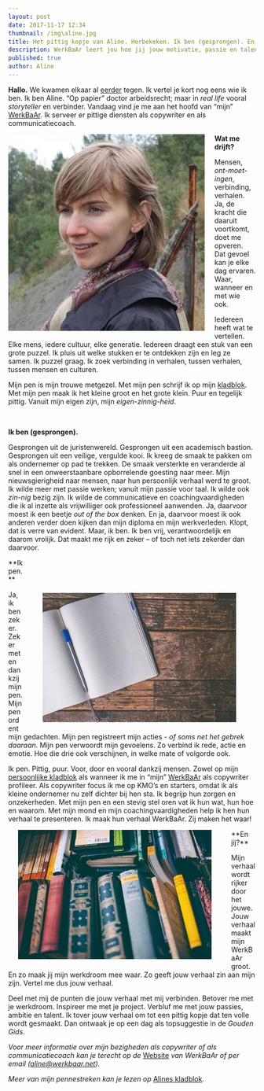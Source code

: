 ```yaml
---
layout: post
date: 2017-11-17 12:34
thumbnail: /img\aline.jpg
title: Het pittig kopje van Aline. Herbekeken. Ik ben (gesprongen). En ik pen. Vertel me jouw verhaal. (jg. 1, afl. 17)
description: WerkBaAr leert jou hoe jij jouw motivatie, passie en talent onder woorden brengt en hoe je jouw werkdroom verwerkt tot een WerkBaAr verhaal.
published: true
author: Aline
---
```


**Hallo.** We kwamen elkaar al [eerder](http://werkbaar.net/2017/08/04/aline/) tegen. Ik vertel je kort nog eens wie ik ben. Ik ben Aline. “Op papier” doctor arbeidsrecht; maar in *real life* vooral *storyteller* en verbinder. Vandaag vind je me aan het hoofd van “mijn” [WerkBaAr](http://werkbaar.net). Ik serveer er pittige diensten als copywriter en als communicatiecoach.

<img alt="Aline" class="img-responsive" style="float: left;margin:0 20px 15px 0" src="/img\aline.jpg">

**Wat me drijft?**

Mensen, *ont-moet-ingen*, verbinding, verhalen. Ja, de kracht die daaruit voortkomt, doet me opveren. Dat gevoel kan je elke dag ervaren. Waar, wanneer en met wie ook.

Iedereen heeft wat te vertellen. Elke mens, iedere cultuur, elke generatie. Iedereen draagt een stuk van een grote puzzel. Ik pluis uit welke stukken er te ontdekken zijn en leg ze samen. Ik puzzel graag. Ik zoek verbinding in verhalen, tussen verhalen, tussen mensen en culturen.

Mijn pen is mijn trouwe metgezel. Met mijn pen schrijf ik op mijn [kladblok](https://alineskladblok.wordpress.com/). Met mijn pen maak ik het kleine groot en het grote klein. Puur en tegelijk pittig. Vanuit mijn eigen zijn, mijn *eigen-zinnig-heid*.

<br>

**Ik ben (gesprongen).**

Gesprongen uit de juristenwereld. Gesprongen uit een academisch bastion. Gesprongen uit een veilige, vergulde kooi. Ik kreeg de smaak te pakken om als ondernemer op pad te trekken. De smaak versterkte en veranderde al snel in een onweerstaanbare opborrelende goesting naar meer. Mijn nieuwsgierigheid naar mensen, naar hun persoonlijk verhaal werd te groot. Ik wilde meer met passie werken; vanuit mijn passie voor taal. Ik wilde ook *zin-nig* bezig zijn. Ik wilde de communicatieve en coachingvaardigheden die ik al inzette als vrijwilliger ook professioneel aanwenden. Ja, daarvoor moest ik een beetje *out of the box* denken. En ja, daarvoor moest ik ook anderen verder doen kijken dan mijn diploma en mijn werkverleden. Klopt, dat is verre van evident. Maar, ik ben. Ik ben vrij, verantwoordelijk en daarom vrolijk. Dat maakt me rijk en zeker – of toch net iets zekerder dan daarvoor.

<img alt="boek1" class="img-responsive" style="float: right;margin:70px 40px 15px 40px" src="/img\boek1.jpg">
**Ik pen.**

Ja, ik ben zeker. Zeker met en dankzij mijn pen. Mijn pen ordent mijn gedachten. Mijn pen registreert mijn acties - *of soms net het gebrek daaraan*. Mijn pen verwoordt mijn gevoelens. Zo verbind ik rede, actie en emotie. Hoe die drie ook verschijnen, in welke mate of volgorde ook.

Ik pen. Pittig, puur. Voor, door en vooral dankzij mensen. Zowel op mijn [persoonlijke kladblok](https://alineskladblok.wordpress.com/) als wanneer ik me in “mijn” [WerkBaAr](http://werkbaar.net) als copywriter profileer. Als copywriter focus ik me op KMO’s en starters, omdat ik als kleine ondernemer nu zelf dichter bij hen sta. Ik begrijp hun zorgen en onzekerheden. Met mijn pen en een stevig stel oren vat ik hun wat, hun hoe en waarom. Met mijn mond en mijn coachingvaardigheden help ik hen hun verhaal te presenteren. Ik maak hun verhaal WerkBaAr. Zij maken het waar!

<img alt="boek2" class="img-responsive" style="float: left;margin:0 40px 15px 20px" src="/img\boek2.jpg">
**En jij?**

Mijn verhaal wordt rijker door het jouwe. Jouw verhaal maakt mijn WerkBaAr groot. En zo maak jij mijn werkdroom mee waar. Zo geeft jouw verhaal zin aan mijn zijn. Vertel me dus jouw verhaal.

Deel met mij de punten die jouw verhaal met mij verbinden. Betover me met je werkdroom. Inspireer me met je project. Verbluf me met jouw passies, ambitie en talent. Ik tover jouw verhaal om tot een pittig kopje dat ten volle wordt gesmaakt. Dan ontwaak je op een dag als topsuggestie in de *Gouden Gids*.



*Voor meer informatie over mijn bezigheden als copywriter of als communicatiecoach kan je terecht op de* [Website](http://werkbaar.net) *van WerkBaAr of per email (aline@werkbaar.net).*

*Meer van mijn pennestreken kan je lezen op* [Alines kladblok](https://alineskladblok.wordpress.com/).

